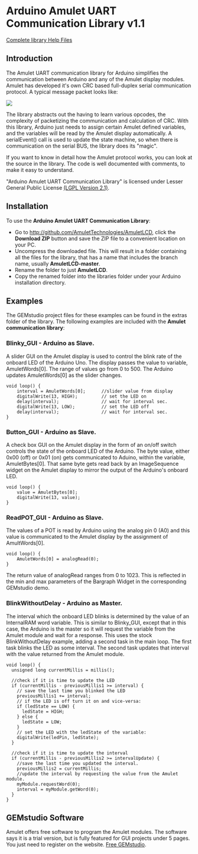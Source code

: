 # Arduino Amulet UART Communication Library v1.1 #


[Complete library Help Files](https://amulettechnologies.github.io/AmuletLCD/)

## Introduction ##

The Amulet UART communication library for Arduino simplifies the communication between Arduino and any of the Amulet display modules. Amulet has developed it's own CRC based full-duplex serial communication protocol.  A typical message packet looks like:

![](http://www.amulettechnologies.com/images/jdownloads/downloadimages/Protocol.jpg)


The library abstracts out the having to learn various opcodes, the complexity of packetizing the communication and calculation of CRC. With this library, Arduino just needs to assign certain Amulet defined variables, and the variables will be read by the Amulet display automatically.  A serialEvent() call is used to update the state machine, so when there is communication on the serial BUS, the library does its "magic". 

If you want to know in detail how the Amulet protocol works, you can look at the source in the library.  The code is well documented with comments, to make it easy to understand. 

"Arduino Amulet UART Communication Library" is licensed under Lesser General Public License 
 [(LGPL Version 2.1)](http://www.gnu.org/licenses/old-licenses/lgpl-2.1.en.html).

## Installation ##
To use the **Arduino Amulet UART Communication Library**:  
- Go to http://github.com/AmuletTechnologies/AmuletLCD, click the **Download ZIP** button and save the ZIP file to a convenient location on your PC.
- Uncompress the downloaded file.  This will result in a folder containing all the files for the library, that has a name that includes the branch name, usually **AmuletLCD-master**.
- Rename the folder to just **AmuletLCD**.
- Copy the renamed folder into the libraries folder under your Arduino installation directory. 

## Examples ##
The GEMstudio project files for these examples can be found in the extras folder of the library.
The following examples are included with the **Amulet communication library**:

###  Blinky_GUI  - Arduino as Slave.

A slider GUI on the Amulet display is used to control the blink rate of the onboard LED of the Arduino Uno.  The display passes the value to variable, AmuletWords[0]. The range of values go from 0 to 500.  The Arduino updates AmuletWords[0] as the slider changes.

    void loop() {
		interval = AmuletWords[0];		//slider value from display 
		digitalWrite(13, HIGH);  		// set the LED on
		delay(interval);              	// wait for interval sec.
		digitalWrite(13, LOW);    		// set the LED off
		delay(interval);              	// wait for interval sec.
	}
  
###  Button_GUI  - Arduino as Slave.

A check box GUI on the Amulet display in the form of an on/off switch controls the state of the onboard LED of the Arduino. The byte value, either 0x00 (off) or 0x01 (on) gets communicated to Aduino, within the variable, AmuletBytes[0]. That same byte gets read back by an ImageSequence widget on the Amulet display to mirror the output of the Arduino's onboard LED.

    void loop() {
       	value = AmuletBytes[0];
    	digitalWrite(13, value);
    } 
  

###  ReadPOT_GUI  - Arduino as Slave.

The values of a POT is read by Arduino using the analog pin 0 (A0) and this value is communicated to the Amulet display by the assignment of AmultWords[0]. 


    void loop() {
       	AmuletWords[0] = analogRead(0);
    }

The return value of analogRead ranges from 0 to 1023. This is reflected in the min and max parameters of the Bargraph Widget in the corresponding GEMstudio demo.

###  BlinkWithoutDelay  - Arduino as Master.

The interval which the onboard LED blinks is determined by the value of an InternalRAM word variable. This is similar to Blinky_GUI, except that in this case, the Arduino is the master so it will request the variable from the Amulet module and wait for a response. This uses the stock BlinkWithoutDelay example, adding a second task in the main loop. The first task blinks the LED as some interval. The second task updates that interval with the value returned from the Amulet module.

	void loop() {
	  unsigned long currentMillis = millis();
	  
	  //check if it is time to update the LED
	  if (currentMillis - previousMillis1 >= interval) {
		// save the last time you blinked the LED
		previousMillis1 += interval;
		// if the LED is off turn it on and vice-versa:
		if (ledState == LOW) {
		  ledState = HIGH;
		} else {
		  ledState = LOW;
		}
		// set the LED with the ledState of the variable:
		digitalWrite(ledPin, ledState);
	  }
	  
	  //check if it is time to update the interval
	  if (currentMillis - previousMillis2 >= intervalUpdate) {
		//save the last time you updated the interval.
		previousMillis2 = currentMillis;
		//update the interval by requesting the value from the Amulet module.
		myModule.requestWord(0);
		interval = myModule.getWord(0);
	  }
	}

## GEMstudio Software ##
Amulet offers free software to program the Amulet modules. The software says it is a trial version, but is fully featured for GUI projects under 5 pages. You just need to register on the website.   [Free GEMstudio](http://www.amulettechnologies/index.php/sales/try-software).  
